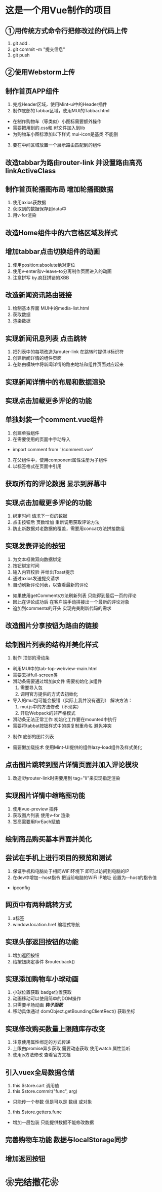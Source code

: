 # 这是一个用Vue制作的项目

## ①用传统方式命令行把修改过的代码上传
1. git add .
2. git commit -m "提交信息"
3. git push

## ②使用Webstorm上传

## 制作首页APP组件
1. 完成Header区域，使用Mint-ui中的Header插件
2. 制作底部的Tabbar区域，使用MUI的Tabbar.html
 + 在制作购物车（等类似）小图标需要额外操作
 + 需要把用到的.css和.ttf文件加入到lib
 + 为购物车小图标添加以下样式 mui-icon是基类 不能删
3. 要在中间区域放置一个<router-view>展示路由匹配到的组件

## 改造tabbar为路由router-link 并设置路由高亮 linkActiveClass

## 制作首页轮播图布局 增加轮播图数据

1. 使用axios获数据
2. 获取到的数据保存到data中
3. 用v-for渲染

## 改造Home组件中的六宫格区域及样式

## 增加tabbar点击切换组件的动画
1. 使用position:absolute绝对定位
2. 使用v-enter和v-leave-to分离制作页面进入的动画
3. 注意拼写 by.疯狂拼错的XBB

## 改造新闻资讯路由链接
1. 绘制基本界面 MUI中的media-list.html
2. 获取数据
3. 渲染数据

## 实现新闻讯息列表 点击跳转
1. 把列表中的每项改造为router-link 在跳转时提供id标识符
2. 创建新闻详情的组件页面
3. 在路由模块中将新闻详情的路由地址和组件页面对应起来

## 实现新闻详情中的布局和数据渲染

## 实现点击加载更多评论的功能

## 单独封装一个comment.vue组件 
1. 创建单独组件
2. 在需要使用的页面中手动导入
 + import comment from './comment.vue'
3. 在父组件中，使用component属性注册为子组件
4. 以标签格式在页面中引用

## 获取所有的评论数据 显示到屏幕中

## 实现点击加载更多评论的功能
1. 绑定时间 请求下一页的数据
2. 点击按钮后 页数增加 重新调用获取评论方法
3. 防止新数据对老数据的覆盖，需要用concat方法拼接数组

## 实现发表评论的按钮
1. 为文本框做双向数据绑定
2. 按钮绑定时间
3. 输入内容校验 并给出Toast提示
4. 通过axios发送提交请求
5. 自动刷新评论列表，以查看最新的评论
 + 如果使用getComments方法刷新列表 只能得到最后一页的评论
 + 因此在评论成功后 在客户端手动拼接出一个最新的评论对象
 + 追加到comments的开头 实现完美刷新代码的需求
 
 ## 改造图片分享按钮为路由的链接
 
 ## 绘制图片列表的结构并美化样式
 1. 制作 顶部的滑动条
  + 利用MUI中的tab-top-webview-main.html
  + 需要去掉full-screen类
  + 滑动条需要通过增加js文件 需要初始化 js组件
    1. 需要导入包
    2. 调用官方提供的方式去初始化
  + 导入的mui包可能会报错（实际上我并没有遇到）
  解决方法： 
    1. mui.js中的方法修改（不现实）
    2. 开启Webpack的非严格模式
  + 滑动条无法正常工作 初始化工作要在mounted中执行
  + 需要将tabbat按钮样式中的类复制重命名 避免冲突
 2. 制作 底部的图片列表
  + 需要懒加载技术 使用Mint-UI提供的组件lazy-load组件及样式美化
  
 ## 点击图片跳转到图片详情页面并加入评论模块
 1. 改造li为router-link时需要用到 tag="li"来实现指定渲染
 
 ## 实现图片详情中缩略图功能
 1. 使用vue-preview 插件
 2. 获取图片列表 使用v-for 渲染
 3. 宽高需要用forEach赋值
 
 ## 绘制商品购买基本界面并美化
 
 ## 尝试在手机上进行项目的预览和测试
 1. 保证手机和电脑处于相同WiFi环境下 即可以访问到电脑的IP
 2. 在dev中增加--host指令 把当前电脑的WiFi IP地址 设置为--host的指令值
  + ipconfig
  
 ## 网页中有两种跳转方式
 1. a标签 
 2. window.location.href 编程式导航
 
 ## 实现头部返回按钮的功能
 1. 增加返回按钮
 2. 给按钮绑定事件 $router.back()
 
 ## 实现添加购物车小球动画
 1. 小球位置获取 badge位置获取
 2. 动画移动可以使用简单的DOM操作
 3. 只需要半场动画 ***钩子函数***
 4. 移动具体通过 domObject.getBoundingClientRect() 获取坐标
 
 ## 实现修改购买数量上限随库存改变
 1. 注意使用属性绑定的方式传递
 2. 上限由promise异步获取 需要动态获取 使用watch 属性监听
 3. 使用js方法修改 查看官方文档
 
 ## 引入vuex全局数据仓储 
 1. this.$store.cart 调用值
 2. this.$store.commit("func", arg)
  + 只能传一个参数 但是可以是 数组 或对象
 3. this.$store.getters.func
  + 增加一层包装 只能提供数据不能修改数据
  
## 完善购物车功能 数据与localStorage同步

## 增加返回按钮

# ❀完结撒花❀